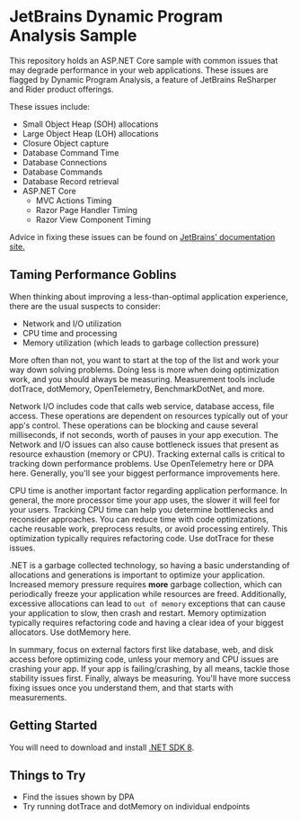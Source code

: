# JetBrains Dynamic Program Analysis Sample

This repository holds an ASP.NET Core sample with common
issues that may degrade performance in your web applications. These
issues are flagged by Dynamic Program Analysis, a feature of
JetBrains ReSharper and Rider product offerings.

These issues include:

- Small Object Heap (SOH) allocations
- Large Object Heap (LOH) allocations
- Closure Object capture
- Database Command Time
- Database Connections
- Database Commands
- Database Record retrieval
- ASP.NET Core
  - MVC Actions Timing
  - Razor Page Handler Timing
  - Razor View Component Timing

Advice in fixing these issues can be found on [JetBrains' documentation site.](https://www.jetbrains.com/help/rider/Dynamic_Program_Analysis.html)

## Taming Performance Goblins

When thinking about improving a less-than-optimal application experience, there are the usual suspects to consider:

- Network and I/O utilization
- CPU time and processing
- Memory utilization (which leads to garbage collection pressure)

More often than not, you want to start at the top of the list and work your way down solving problems. Doing less is more when doing optimization work, and you should always be measuring. Measurement tools include dotTrace, dotMemory, OpenTelemetry, BenchmarkDotNet, and more.

Network I/O includes code that calls web service, database access, file access. These operations are dependent on resources typically out of your app's control. These operations can be blocking and cause several milliseconds, if not seconds, worth of pauses in your app execution. The Network and I/O issues can also cause bottleneck issues that present as resource exhaustion (memory or CPU). Tracking external calls is critical to tracking down performance problems. Use OpenTelemetry here or DPA here. Generally, you'll see your biggest performance improvements here.

CPU time is another important factor regarding application performance. In general, the more processor time your app uses, the slower it will feel for your users. Tracking CPU time can help you determine bottlenecks and reconsider approaches. You can reduce time with code optimizations, cache reusable work, preprocess results, or avoid processing entirely. This optimization typically requires refactoring code. Use dotTrace for these issues.

.NET is a garbage collected technology, so having a basic understanding of allocations and generations is important to optimize your application. Increased memory pressure requires **more** garbage collection, which can periodically freeze your application while resources are freed. Additionally, excessive allocations can lead to `out of memory` exceptions that can cause your application to slow, then crash and restart. Memory optimization typically requires refactoring code and having a clear idea of your biggest allocators. Use dotMemory here.

In summary, focus on external factors first like database, web, and disk access before optimizing code, unless your memory and CPU issues are crashing your app. If your app is failing/crashing, by all means, tackle those stability issues first. Finally, always be measuring. You'll have more success fixing issues once you understand them, and that starts with measurements.

## Getting Started

You will need to download and install [.NET SDK 8](https://dot.net).

## Things to Try

- Find the issues shown by DPA
- Try running dotTrace and dotMemory on individual endpoints